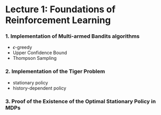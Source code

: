 # Lecture 1: Foundations of Reinforcement Learning

### 1. Implementation of Multi-armed Bandits algorithms
* $\epsilon$-greedy
* Upper Confidence Bound
* Thompson Sampling

### 2. Implementation of the Tiger Problem
* stationary policy
* history-dependent policy

### 3. Proof of the Existence of the Optimal Stationary Policy in MDPs
